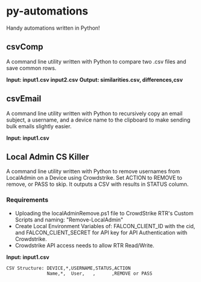 # py-automations
Handy automations written in Python!

## csvComp
A command line utility written with Python to compare two .csv files and save common rows.

**Input: input1.csv input2.csv**
**Output: similarities.csv, differences,csv**

## csvEmail
A command line utility written with Python to recursively copy an email subject, a username, and a device name to the clipboard to make sending bulk emails slightly easier.

**Input: input1.csv**

## Local Admin CS Killer
A command line utility written with Python to remove usernames from LocalAdmin on a Device using Crowdstrike. Set ACTION to REMOVE to remove, or PASS to skip. It outputs a CSV with results in STATUS column. 
### Requirements
- Uploading the localAdminRemove.ps1 file to CrowdStrike RTR's Custom Scripts and naming: "Remove-LocalAdmin"
- Create Local Environment Variables of: FALCON_CLIENT_ID with the cid, and FALCON_CLIENT_SECRET for API key for API Authentication with Crowdstrike.
- Crowdstrike API access needs to allow RTR Read/Write.

**Input: input1.csv**
```
CSV Structure: DEVICE,*,USERNAME,STATUS,ACTION
               Name,*,  User,   ,      ,REMOVE or PASS
```
